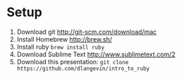 # Setup

1. Download git http://git-scm.com/download/mac
1. Install Homebrew http://brew.sh/
1. Install ruby `brew install ruby`
1. Download Sublime Text http://www.sublimetext.com/2
1. Download this presentation: `git clone https://github.com/dlangevin/intro_to_ruby`

